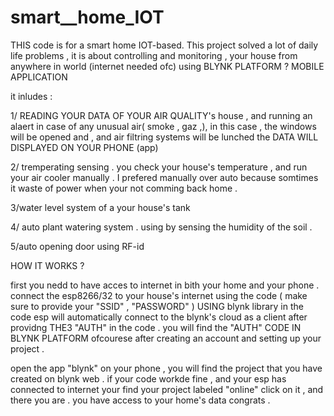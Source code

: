# smart__home_IOT
THIS  code is for a smart home IOT-based.
This project solved a lot of daily life problems , it is about controlling and monitoring , your house from anywhere in world (internet needed ofc) using BLYNK PLATFORM 
? MOBILE APPLICATION 


it inludes : 

1/ READING YOUR DATA OF YOUR AIR QUALITY's house , and running an alaert in case of any unusual air( smoke , gaz ,), in this case , the windows will be opened and , and air filtring systems will be lunched   the DATA WILL DISPLAYED ON YOUR PHONE (app) 

2/ tremperating sensing . you check your house's temperature , and run your air  cooler manually .
I prefered manually over auto because somtimes it waste of power when your not comming back home . 

3/water level system of a your house's tank 

4/ auto plant watering system . using by sensing the humidity of the soil . 

5/auto opening door using RF-id 


HOW IT WORKS ?

first you nedd to have acces to internet in bith  your home and your phone .
connect the esp8266/32 to your house's internet using the code ( make sure to provide your "SSID" , "PASSWORD" )
   USING blynk library in the code esp will automatically connect to the blynk's cloud as a client after providng
   THE3 "AUTH"  in the code . 
   you will find the "AUTH" CODE IN BLYNK PLATFORM ofcourese after creating an account and setting up your project .
   
 open the app "blynk" on your phone , you will find the project that you have created on  blynk web . 
  if your  code workde fine , and your esp has connected to internet your find your project labeled "online" 
  click on it , and  there you are . you have access to your home's data congrats . 
  

